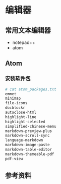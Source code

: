 # 编辑器
## 常用文本编辑器
- notepad++
- atom

## Atom
### 安装软件包
``` bash
# cat atom_packages.txt
emmet
minimap
file-icons
docblockr
autoclose-html
highlight-line
highlight-selected
simplified-chinese-menu
markdown-preview-plus
markdown-scroll-sync
language-markdown
markdown-image-paste
markdown-table-editor
markdown-themeable-pdf
pdf-view
```

## 参考资料
